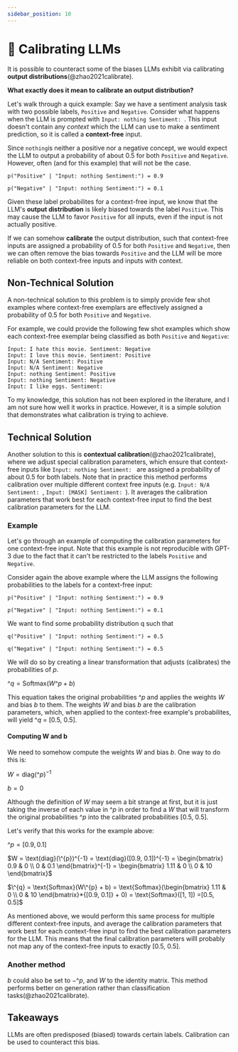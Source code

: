 ```yaml
---
sidebar_position: 10
---
```


# 🔴 Calibrating LLMs

It is possible to counteract some of the biases LLMs exhibit via calibrating **output 
distributions**(@zhao2021calibrate). 

**What exactly does it mean to calibrate an output distribution?**

Let's walk through a quick example: Say we have a sentiment analysis task with two possible labels, `Positive` and `Negative`.
Consider what happens when the LLM is prompted with `Input: nothing Sentiment: `. 
This input doesn't contain any _context_ which the LLM can use to make a sentiment 
prediction, so it is called a **context-free** input.

Since `nothing`is neither a positive nor a negative concept, we would expect the LLM to output a probability of about 0.5 for both `Positive` and `Negative`. However, often (and for this example) that will not be the case.
```
p("Positive" | "Input: nothing Sentiment:") = 0.9

p("Negative" | "Input: nothing Sentiment:") = 0.1
```

Given these label probabilites for a context-free input, we know that the LLM's 
**output distribution** is likely biased
towards the label `Positive`. This may cause the LLM to favor `Positive`
for all inputs, even if the input is not actually positive.

If we can somehow **calibrate** the output distribution, such that context-free 
inputs are assigned a probability of 0.5 for both `Positive` and `Negative`, 
then we can often remove the bias towards `Positive` and the LLM will be more reliable
on both context-free inputs and inputs with context.

## Non-Technical Solution

A non-technical solution to this problem is to simply provide few shot examples where
context-free exemplars are effectively assigned a probability of 0.5 for both 
`Positive` and `Negative`.

For example, we could provide the following few shot examples which show each context-free
exemplar being classified as both `Positive` and `Negative`:
```
Input: I hate this movie. Sentiment: Negative
Input: I love this movie. Sentiment: Positive
Input: N/A Sentiment: Positive
Input: N/A Sentiment: Negative
Input: nothing Sentiment: Positive
Input: nothing Sentiment: Negative
Input: I like eggs. Sentiment:
```

To my knowledge, this solution has not been explored in the literature, and I am not sure
how well it works in practice. However, it is a simple solution that demonstrates what 
calibration is trying to achieve.

## Technical Solution

Another solution to this is __contextual calibration__(@zhao2021calibrate), where we 
adjust special calibration parameters, which ensure that context-free inputs like 
`Input: nothing Sentiment: `  are assigned a probability of about 0.5 for both labels. 
Note that in practice this method performs calibration over multiple different context free inputs (e.g. `Input: N/A Sentiment: `, `Input: [MASK] Sentiment: `). It averages the calibration parameters that
work best for each context-free input to find the best calibration parameters for the LLM.

### Example

Let's go through an example of computing the calibration parameters for one context-free input. Note that
this example is not reproducible with GPT-3 due to the fact that it can't be restricted to the labels `Positive` and `Negative`.

Consider again the above example where the LLM assigns the following probabilities to the labels 
for a context-free input:

```
p("Positive" | "Input: nothing Sentiment:") = 0.9

p("Negative" | "Input: nothing Sentiment:") = 0.1
```

We want to find some probability distribution q such that
```
q("Positive" | "Input: nothing Sentiment:") = 0.5

q("Negative" | "Input: nothing Sentiment:") = 0.5
```

We will do so by creating a linear transformation that adjusts (calibrates) the probabilities 
of $p$. 

$\^{q} = \text{Softmax}(W\^{p} + b)$

This equation takes the original probabilities $\^{p}$ and applies the weights $W$ and bias $b$ to
them. The weights $W$ and bias $b$ are the calibration parameters, which, when applied to the 
context-free example's probabilites, will yield $\^{q}$ = [0.5, 0.5].

#### Computing W and b

We need to somehow compute the weights $W$ and bias $b$. One way to do this is: 

$W = \text{diag}(\^{p})^{-1}$ 

$b = 0$

Although the definition of $W$ may seem a bit strange at first, but it is just taking the inverse of each value in $\^{p}$ in order to find a $W$ that will transform the original probabilities $\^{p}$ into the calibrated probabilities [0.5, 0.5].

Let's verify that this works for the example above:

$\^{p} = [0.9, 0.1]$

$W = \text{diag}(\^{p})^{-1} = \text{diag}([0.9, 0.1])^{-1} 
= \begin{bmatrix}
   0.9 & 0 \\
   0 & 0.1
\end{bmatrix}^{-1}
= \begin{bmatrix}
   1.11 & 0 \\
   0 & 10
\end{bmatrix}$

$\^{q} = \text{Softmax}(W\^{p} + b) = \text{Softmax}(\begin{bmatrix}
   1.11 & 0 \\
   0 & 10
\end{bmatrix}*{[0.9, 0.1]} + 0)
= \text{Softmax}([1, 1])
=[0.5, 0.5]$

As mentioned above, we would perform this same process for multiple different context-free inputs, and average the calibration parameters that work best for each context-free input to find the best calibration parameters for the LLM. This means that the final calibration parameters willl probably not map any of the context-free inputs to exactly [0.5, 0.5].

### Another method

$b$ could also be set to $-\^{p}$, and $W$ to the identity matrix. This method performs
better on generation rather than classification tasks(@zhao2021calibrate).

## Takeaways

LLMs are often predisposed (biased) towards certain labels. Calibration can be used to counteract this bias.